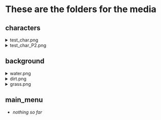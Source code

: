# These are the folders for the media



## characters
<details>
<summary>test_char.png</summary>
<br><img src="characters/test_char.png" width="100">
</details>

<details>
<summary>test_char_P2.png</summary>
<br><img src="characters/test_char_P2.png" width="100">
</details>

## background

<details>
<summary>water.png</summary>
<br><img src="background/water.png" width="100">
</details>

<details>
<summary>dirt.png</summary>
<br><img src="background/dirt.png" width="100">
</details>

<details>
<summary>grass.png</summary>
<br><img src="background/grass.png" width="100">
</details>



## main_menu
* *nothing so far*
